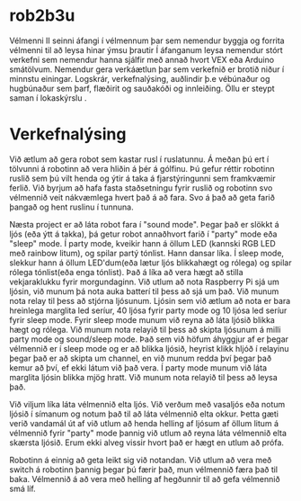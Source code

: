 # rob2b3u
Vélmenni II 
seinni áfangi í vélmennum þar sem nemendur byggja og forrita vélmenni
til að leysa hinar ýmsu þrautir
Í áfanganum leysa nemendur stórt verkefni sem nemendur hanna sjálfir með annað hvort VEX eða Arduino smátölvum. Nemendur gera verkáætlun þar sem verkefnið er brotið niður í minnstu einingar. Logskrár, verkefnalýsing, auðlindir þ.e vébúnaður og hugbúnaður sem þarf, flæðirit og sauðakóði og innleiðing. Öllu er steypt saman í lokaskýrslu .

# Verkefnalýsing
Við ætlum að gera robot sem kastar rusl í ruslatunnu. Á meðan þú ert í tölvunni á robotinn að vera hliðin á þér á gólfinu. Þú gefur réttir robotinn ruslið sem þú vilt henda og ýtir á taka á fjarstýringunni sem framkvæmir ferlið. Við byrjum að hafa fasta staðsetningu fyrir ruslið og robotinn svo vélmennið veit nákvæmlega hvert það á að fara. Svo á það að geta farið þangað og hent ruslinu í tunnuna.

Næsta project er að láta robot fara í "sound mode". Þegar það er slökkt á ljós (eða ýtt á takka), þá getur robot annaðhvort farið í "party" mode eða "sleep" mode. Í party mode, kveikir hann á öllum LED (kannski RGB LED með rainbow litum), og spilar partý tónlist. Hann dansar líka. Í sleep mode, slekkur hann á öllum LED'dum(eða lætur ljós blikkahægt og rólega) og spilar rólega tónlist(eða enga tónlist). Það á líka að vera hægt að stilla vekjaraklukku fyrir morgundaginn. Við utlum að nota Raspberry Pi sjá um ljósin, við munum þá nota auka batterí til þess að sjá um það. Við munum nota relay til þess að stjórna ljósunum. Ljósin sem við ætlum að nota er bara hreinlega marglita led seríur, 40 ljósa fyrir party mode og 10 ljósa led seríur fyrir sleep mode. Fyrir sleep mode munum við reyna að láta ljósið blikka hægt og rólega. Við munum nota relayið til þess að skipta ljósunum á milli party mode og sound/sleep mode. Það sem við höfum áhyggjur af er þegar vélmennið er í sleep mode og er að blikka ljósið, heyrist klikk hljóð í relayinu þegar það er að skipta um channel, en við munum redda því þegar það kemur að því, ef ekki látum við það vera. Í party mode munum við láta marglita ljósin blikka mjög hratt. Við munum nota relayið til þess að leysa það.

Við viljum líka láta vélmennið elta ljós. Við verðum með vasaljós eða notum ljósið í símanum og notum það til að láta vélmennið elta okkur. Þetta gæti verið vandamál út af við utlum að henda helling af ljósum af öllum litum á vélmennið fyrir "party" mode þannig við utlum að reyna láta vélmennið elta skærsta ljósið. Erum ekki alveg vissir hvort það er hægt en utlum að prófa.

Robotinn á einnig að geta leikt sig við notandan. Við utlum að vera með switch á robotinn þannig þegar þú færir það, mun vélmennið færa það til baka. Vélmennið á að vera með helling af hegðunnir til að gefa vélmennið smá líf.

